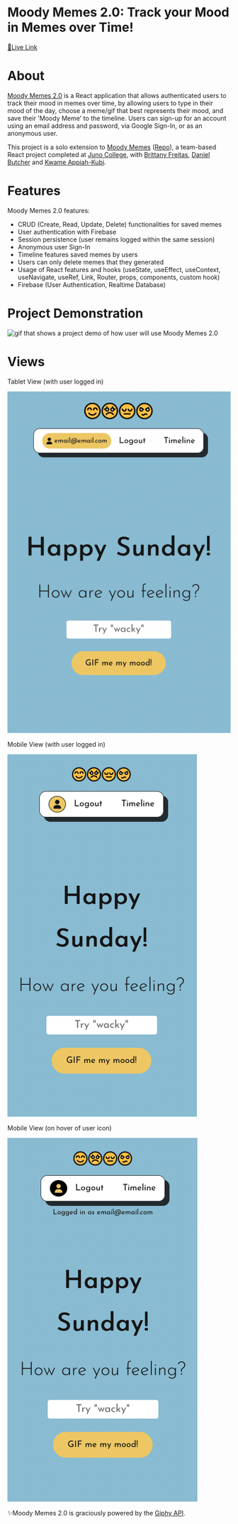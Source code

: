 # Moody Memes 2.0: Track your Mood in Memes over Time! 

<a href="https://moody-memes.vercel.app/">🔗Live Link</a>

# About
<p><a href="https://moody-memes.vercel.app/"> Moody Memes 2.0</a> is a React application that allows authenticated users to track their mood in memes over time, by allowing users to type in their mood of the day, choose a meme/gif that best represents their mood, and save their 'Moody Meme' to the timeline. Users can sign-up for an account using an email address and password, via Google Sign-In, or as an anonymous user.</p>

<p>This project is a solo extension to <a href="https://moodymemes.netlify.app/">Moody Memes</a> (<a href="https://github.com/giphySentiment/moodyMemes">Repo</a>), a team-based React project completed at <a href="https://junocollege.com">Juno College</a>, with <a href="https://github.com/BrittFreitas">Brittany Freitas</a>, <a href="https://github.com/dbutch25">Daniel Butcher</a> and <a href="https://github.com/kwametsunami">Kwame Appiah-Kubi</a>.</p> 

# Features
<p>Moody Memes 2.0 features:</p>

- CRUD (Create, Read, Update, Delete) functionalities for saved memes
- User authentication with Firebase
- Session persistence (user remains logged within the same session)
- Anonymous user Sign-In
- Timeline features saved memes by users
- Users can only delete memes that they generated
- Usage of React features and hooks (useState, useEffect, useContext, useNavigate, useRef, Link, Router, props, components, custom hook)
- Firebase (User Authentication, Realtime Database)

# Project Demonstration
<img src="./src/assets/moodyMemes2ScreenRecord.gif" alt="gif that shows a project demo of how user will use Moody Memes 2.0">

# Views
<p>Tablet View (with user logged in)</p>
<img src ="./src/assets/tabletView.png" alt="tablet view of the landing/home page of Moody Memes 2.0">

<p>Mobile View (with user logged in)</p>
<img src ="./src/assets/mobileView.png" alt="mobile view of the landing/home page of Moody Memes 2.0">

<p>Mobile View (on hover of user icon)</p>
<img src ="./src/assets/mobileViewHover.png" alt="mobile view on hover of the user icon which shows user email address on landing/home page of Moody Memes 2.0">

<p>
✨Moody Memes 2.0 is graciously powered by the <a href="https://developers.giphy.com/docs/api/">Giphy API</a>.</p>



